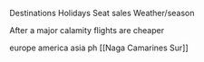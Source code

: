 Destinations
Holidays
Seat sales
Weather/season

After a major calamity flights are cheaper

europe america asia ph
[[Naga Camarines Sur]]
